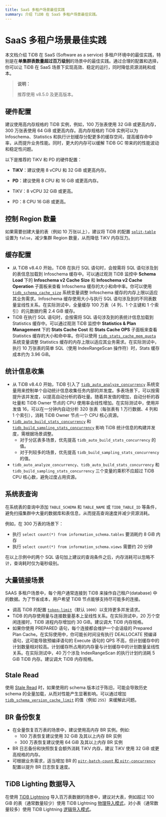 ```yaml
---
title: SaaS 多租户场景最佳实践
summary: 介绍 TiDB 在 SaaS 多租户场景最佳实践。
---
```


# SaaS 多租户场景最佳实践

本文档介绍 TiDB 在 SaaS (Software as a service) 多租户环境中的最佳实践，特别是在**单集群表数量超过百万级别**的场景中的最佳实践。通过合理的配置和选择，你可以让 TiDB 在 SaaS 场景下实现高效、稳定的运行，同时降低资源消耗和成本。

> **说明：**
>
> 推荐使用 v8.5.0 及更高版本。

## 硬件配置

建议使用高内存规格的 TiDB 实例，例如，100 万张表使用 32 GiB 或更高内存，300 万张表使用 64 GiB 或更高内存。高内存规格的 TiDB 实例可以为 Infoschema、Statistics 和执行计划缓存分配更多的缓存空间，提高缓存命中率，从而提升业务性能。同时，更大的内存可以缓解 TiDB GC 带来的的性能波动和稳定性问题。

以下是推荐的 TiKV 和 PD 的硬件配置：

* **TiKV**：建议使用 8 vCPU 和 32 GiB 或更高内存。
* **PD**：建议使用 8 CPU 和 16 GiB 或更高内存。

* TiKV：8 vCPU 32 GiB 或更高。
* PD：8 CPU 16 GiB 或更高。

## 控制 Region 数量

如果需要创建大量的表（例如 10 万张以上），建议将 TiDB 的配置 [`split-table`](/tidb-configuration-file.md#split-table) 设置为 `false`，减少集群 Region 数量，从而降低 TiKV 内存压力。

## 缓存配置

* 从 TiDB v8.4.0 开始，TiDB 在执行 SQL 语句时，会按需将 SQL 语句涉及到的表信息加载到 Infoschema 缓存中。可以通过观测 TiDB 监控中 **Schema Load** 下的 **Infoschema v2 Cache Size** 和 **Infoschema v2 Cache Operation** 子面板来查看 Infoschema 缓存的大小和命中率。你可以使用 [`tidb_schema_cache_size`](/system-variables.md#tidb_schema_cache_size-从-v800-版本开始引入) 系统变量调整 Infoschema 缓存的内存上限以适应其业务需求。Infoschema 缓存使用大小与执行 SQL 语句涉及到的不同表数量呈线性关系。在实际测试中，全量缓存 100 万表（4 列、1 个主键和 1 个索引）的元数据约需 2.4 GiB 缓存。
* TiDB 在执行 SQL 语句时，会按需将 SQL 语句涉及到的表统计信息加载到 Statistics 缓存中。可以通过观测 TiDB 监控中 **Statistics & Plan Management** 下的 **Stats Cache Cost** 和 **Stats Cache OPS** 子面板来查看 Statistics 缓存的大小和命中率。你可以使用 [`tidb_stats_cache_mem_quota`](/system-variables.md#tidb_stats_cache_mem_quota-从-v610-版本开始引入) 系统变量调整 Statistics 缓存的内存上限以适应其业务需求。在实际测试中，执行 10 万张表的简单 SQL（使用 IndexRangeScan 操作符）时，Stats 缓存成本约为 3.96 GiB。

## 统计信息收集

* 从 TiDB v8.4.0 开始，TiDB 引入了 [`tidb_auto_analyze_concurrency`](/system-variables.md#tidb_auto_analyze_concurrency-从-v840-版本开始引入) 系统变量用来控制单个自动统计信息收集任务内部的并发度。多表场景下，可以按需提升该并发度，以提高自动分析的吞吐量。随着并发值的增加，自动分析的吞吐量和 TiDB Owner 节点的 CPU 使用率会线性增加。在实际测试中，使用并发值 16，可以在一分钟内自动分析 320 张表（每张表有 1 万行数据、4 列和 1 个索引），消耗 TiDB Owner 节点一个 CPU 核心资源。
* [`tidb_auto_build_stats_concurrency`](/system-variables.md#tidb_auto_build_stats_concurrency-从-v650-版本开始引入) 和 [`tidb_build_sampling_stats_concurrency`](/system-variables.md#tidb_build_sampling_stats_concurrency-从-v750-版本开始引入) 影响 TiDB 统计信息的构建并发度，需根据场景调整。
    - 对于分区表多场景，优先提高 `tidb_auto_build_stats_concurrency` 的值。
    - 对于列较多的场景，优先提高 `tidb_build_sampling_stats_concurrency` 的值。
* `tidb_auto_analyze_concurrency`、`tidb_auto_build_stats_concurrency` 和 `tidb_build_sampling_stats_concurrency` 三个变量的乘积不应超过 TiDB CPU 核心数，避免过度占用资源。

## 系统表查询

在系统表的查询中添加 `TABLE_SCHEMA` 和 `TABLE_NAME` 或 `TIDB_TABLE_ID` 等条件，避免扫描集群中大量的数据库和表信息，从而提高查询速度并减少资源消耗。

例如，在 300 万表的场景下：

- 执行 `select count(*) from information_schema.tables` 要消耗约 8 GiB 内存
- 执行 `select count(*) from information_schema.views` 需要约 20 分钟

在以上示例中的两个 SQL 语句加上建议的查询条件之后，内存消耗可以忽略不计，查询耗时仅为毫秒级别。

## 大量链接场景

SAAS 多租户场景中，每个用户通常连接到 TiDB 来操作自己租户(database) 中的数据。为了节省成本，用户希望 TiDB 节点能够支持尽可能多的连接。

* 调高 TiDB 的配置 [`token-limit`](/tidb-configuration-file.md#token-limit)（默认 `1000`）以支持更多并发请求。
* TiDB 的内存使用量与连接数量基本上呈线性关系。在实际测试中，20 万个空闲连接时，TiDB 进程内存增加约 30 GiB。建议调大 TiDB 内存规格。
* 如果你使用 PREPARED 语句，每个连接都会维护一个会话级的 Prepared Plan Cache。在实际使用中，你可能长时间没有执行 DEALLOCATE 预编译语句，这可能导致预编译语句的 Execute 语句的 QPS 不高，但计划缓存中的计划数量相对较高。计划缓存所占用的内存量与计划缓存中的计划数量呈线性关系。在实际测试中，40 万个涉及 IndexRangeScan 的执行计划约消耗 5 GiB TiDB 内存。建议调大 TiDB 内存规格。

## Stale Read

使用 [Stale Read](/stale-read.md) 时，如果使用的 schema 版本过于陈旧，可能会导致历史 schema 的全量加载，从而对性能产生显著影响。可以通过增加[`tidb_schema_version_cache_limit`](/system-variables.md#tidb_schema_version_cache_limit-从-v740-版本开始引入) 的值（例如 `255`）来缓解此问题。

## BR 备份恢复

* 在全量恢复百万表的场景中，建议使用高内存 BR 实例。例如:
    - 100 万表恢复建议使用 32 GiB 及其以上内存 BR 实例
    - 300 万表恢复建议使用 64 GiB 及其以上内存 BR 实例
* BR 日志备份和快照恢复会额外消耗 TiKV 内存，建议 TiKV 使用 32 GiB 或更高规格的内存。
* 可根据业务需求，适当增加 BR 的 [`pitr-batch-count` 和 `pitr-concurrency`](/br/use-br-command-line-tool.md#常用选项) 配置以提升 BR 日志恢复速度。

## TiDB Lighting 数据导入

在使用 [TiDB Lightning](/tidb-lightning/tidb-lightning-overview.md) 导入百万表数据的场景中，建议对大表，例如超过 100 GiB 的表（通常数量较少）使用 TiDB Lightning [物理导入模式](/tidb-lightning/tidb-lightning-physical-import-mode.md)，对小表（通常数量较多）使用 TiDB Lightning [逻辑导入模式](/tidb-lightning/tidb-lightning-logical-import-mode.md)。
